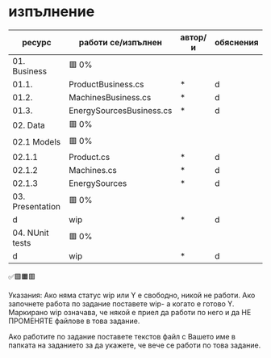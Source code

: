 # изпълнение

| ресурс | работи се/изпълнен | автор/и | обяснения |
| - | - |-| - |
| 01. Business | 🟥 0% |  |
|01.1. | ProductBusiness.cs | * |d|
|01.2. | MachinesBusiness.cs | * |d|
|01.3. | EnergySourcesBusiness.cs | * |d|
| 02. Data| 🟥 0%|
| 02.1 Models| 🟥 0%|
|02.1.1| Product.cs | * |d|
|02.1.2| Machines.cs | * |d|
|02.1.3| EnergySources | * |d|
| 03. Presentation | 🟥 0%|
|d| wip | * |d|
| 04. NUnit tests | 🟥 0%|
|d| wip | * |d|
✅🟩🟧🟥

Указания:
Ако няма статус wip или Y е свободно, никой не работи.
Ако започнете работа по задание поставете wip- а когато е готово Y.
Маркирано wip означава, че някой е приел да работи по него и да НЕ ПРОМЕНЯТЕ файлове в това задание.

Ако работите по задание поставете текстов файл с Вашето име в папката на заданието за да укажете, че вече се работи по това задание.
